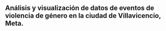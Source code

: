 ## Análisis y visualización de datos de eventos de violencia de género en la ciudad de Villavicencio, Meta.
